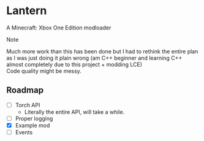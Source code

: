 # Lantern
A Minecraft: Xbox One Edition modloader

> [!NOTE]
> Much more work than this has been done but I had to rethink the entire plan as I was just doing it plain wrong (am C++ beginner and learning C++ almost completely due to this project + modding LCE)   
> Code quality might be messy.

## Roadmap

- [ ] Torch API
  - Literally the entire API, will take a while.
- [ ] Proper logging
- [X] Example mod
- [ ] Events
